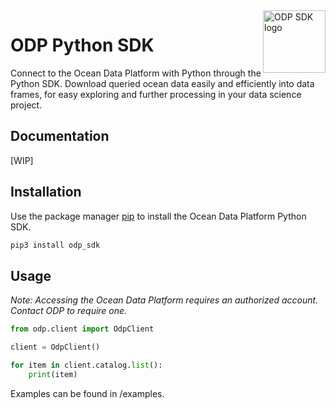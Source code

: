 <a href="https://www.oceandata.earth/">
    <img src="assets/ODP-SDK.png" alt="ODP SDK logo" title="ODP" align="right" height="100" />
</a>


# ODP Python SDK

Connect to the Ocean Data Platform with Python through the Python SDK. Download queried ocean data easily and efficiently into data frames, for easy exploring and further processing in your data science project.

## Documentation

[WIP]

## Installation

Use the package manager [pip](https://pip.pypa.io/en/stable/) to install the Ocean Data Platform Python SDK.

```bash
pip3 install odp_sdk
```
 
## Usage

*Note: Accessing the Ocean Data Platform requires an authorized account. Contact ODP to require one.*

```python
from odp.client import OdpClient

client = OdpClient()

for item in client.catalog.list():
    print(item)
```

Examples can be found in /examples. 
